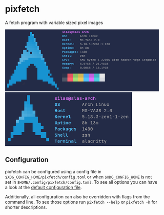 # pixfetch
A fetch program with variable sized pixel images

![screenshot with default config](screenshots/default.png)
![screenshot with custom config](screenshots/custom.png)

## Configuration
pixfetch can be configured using a config file in `$XDG_CONFIG_HOME/pixfetch/config.toml` or when `$XDG_CONFIG_HOME` is not set in `$HOME/.config/pixfetch/config.toml`. To see all options you can have a look at the [default configuration file](src/default_config.toml).

Additionally, all configuration can also be overridden with flags from the command line. To see those options run `pixfetch --help` or `pixfetch -h` for shorter descriptions.
